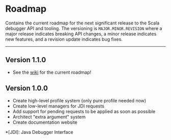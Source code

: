 # Roadmap

Contains the current roadmap for the next significant release to the
Scala debugger API and tooling. The versioning is `MAJOR.MINOR.REVISION`
where a major release indicates breaking API changes, a minor release
indicates new features, and a revision update indicates bug fixes.

---

## Version 1.1.0

- See the [wiki][wiki] for the current roadmap!

## Version 1.0.0

- Create high-level profile system (only pure profile needed now)
- Create low-level managers for JDI requests
- Add support for pending requests to be applied as soon as possible
- Architect "extra argument" system
- Create documentation website

[wiki]: https://github.com/chipsenkbeil/scala-debugger-api/wiki
*[JDI]: Java Debugger Interface

